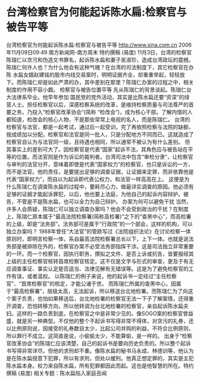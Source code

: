 # 台湾检察官为何能起诉陈水扁:检察官与被告平等

台湾检察官为何能起诉陈水扁:检察官与被告平等
http://www.sina.com.cn 2006年11月09日09:49 南方新闻网-南方周末
特约撰稿 (易度)
    11月3日，台湾的检察官陈瑞仁以贪污和伪造文书罪名，起诉陈水扁和妻子吴淑珍，造成台湾政坛的震撼。
陈瑞仁何许人也？为什么他会有这种气魄？在台湾的司法制度下，其它检察官在办陈
水扁女婿赵建铭的股市内线交易案时，明明证据齐全，却重重举起，轻轻放下。而陈瑞仁却是如此严肃的办，其中差别在那里？陈瑞仁办案的过程之中，相关制度的作用不容小觑。
检察官与被告位置平等
先从陈瑞仁的背景谈起。陈瑞仁台大法律系毕业。他早年参加
国民党的党外活动，其实是比陈水扁还要“资深”的绿营人士。担任检察官以后，深感检察系统的改革，是维持检察质量与司法尊严的首要之务，乃投入“检察官改革协会”(简称 “检改会”)，成为核心干部。了解内情的人都知道，检改会的核心人物，不是那些常常上电视的名人，而是陈瑞仁。
台湾的检察官与法官，都是一起考试，通过后一起受训，完了再依照检察与法院的缺额，按成绩加以分配。检察官和法官是同一批人，只是分配地方不同而已。这就造成了检察官自认为与法官同一级，且待遇也相同，所以通常不被认为有什么差别。
但其事实上的差别可大了。因检察官是代表“国家”起诉不法，其角色应与被告站在平等的位置。而法官则是作为诉讼的裁判者。台湾司法中包含“审检分隶”，让检察官与审判的法官分开，意味着即使是代表“国家权力”的检察官，也只是诉讼的一方，而不是法官。他的责任，是要提出足够的调查证据，让证据来定罪，而非依靠他是代表“国家权力”，而自以为起诉即代表公权力，和法官一样高高在上。
这便是为什么陈瑞仁在调查陈水扁的过程中，要耗尽心力，做最详实调查的原因。他必须有足够的证据才能起诉罪犯，以后，他也要上法庭，为他自己的起诉内容辩护。被告，不管是不是陈水扁，也可以全力为自己辩护。
办案为何可以避免干扰
当然，许多人会质疑，陈瑞仁可以独立调查办案吗？他会不会受到政治的干扰？在制度上，陈瑞仁原本属于“最高法院检察署(简称高检署)”之下的“查黑中心”，而高检署的上级，即是“法务部”。法务部可是属于“行政院”的一个部会，这样的机构，可以独立办案吗？
1988年曾任“大法官”的管欧写过《法院组织法论》在讨论检察一体原则时，即明言检察一体，系自最高法院检察署总长以下，上下一体。也就是说法务部是被排除在外的，检察官办案不必受法务部指挥干涉。这是司法独立非常重要的一环。而一个检察官，因执行职务，撰拟之文件、是否上诉或抗告，皆要报经其上级的主任检察官核转首席检察官核定。这不仅是文字与形式的审查，更及于有无应调查事证、事实认定是否适当、法律见解有无错误等。这是为了避免检察官的工作有误，或者滥权。
以陈瑞仁的例子来说，他的起诉书一定经过“主任检察官”、“首席检察官”的核定，才能公诸于世。
而陈瑞仁所属的查黑中心，因属于“最高检察署”，层级太高，无法起诉，所以移送台北地检署。而陈瑞仁为了向这个案子负责，也怕如果移送后，台北地检署的检察官无法一下子了解案情，还得重开调查，恐怕转移方向，所以他转调为台北地检署的检察官，亲自起诉陈水扁夫妇。这样的一路负责到底，在检察官之中是非常少见的。像SOGO案的检察官曾益盛，就是另一种典型。不仅他的整个不起诉书写得非常不得体，对贪污的礼券，还以比例原则说，因接受的礼券数目太少，比起公司并购的利益，不符合比例原则，所以罪行不成立。这简直是说，小偷偷太少，不能算偷，是一样的。
出身于“检察官改革协会”的陈瑞仁应该清楚，自己的起诉书是要向历史负责的。所以整个起诉书写得非常详尽。但他的求刑却不重。像陈水扁的秘书马永成、林德训等，他认为是在陈水扁授意下犯罪，所以有求刑，但处以缓刑。他真正想定罪的，其实是主犯陈水扁本身。权力来自陈水扁，所有犯罪都因此而起。这也是他智慧的所在。特约撰稿 (易度)
相关专题：陈水扁陷入家庭丑闻 

